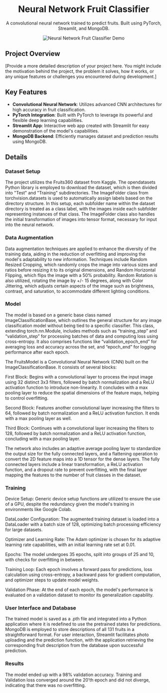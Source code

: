 <div align="center">

# Neural Network Fruit Classifier

A convolutional neural network trained to predict fruits. Built using PyTorch, Streamlit, and MongoDB.

![Neural Network Fruit Classifier Demo](https://github.com/brianwong778/FruitsClassifier/assets/113395187/64a11362-6635-4cd2-bc73-313be2adcc62)

</div>

## Project Overview

[Provide a more detailed description of your project here. You might include the motivation behind the project, the problem it solves, how it works, or any unique features or challenges you encountered during development.]

## Key Features

- **Convolutional Neural Network**: Utilizes advanced CNN architectures for high accuracy in fruit classification.
- **PyTorch Integration**: Built with PyTorch to leverage its powerful and flexible deep learning capabilities.
- **Streamlit App**: Interactive web app created with Streamlit for easy demonstration of the model's capabilities.
- **MongoDB Backend**: Efficiently manages dataset and prediction results using MongoDB.

## Details

### Dataset Setup

The project utilizes the Fruits360 dataset from Kaggle. The opendatasets Python library is employed to download the dataset, which is then divided into "Test" and "Training" subdirectories. The ImageFolder class from torchvision.datasets is used to automatically assign labels based on the directory structure. In this setup, each subfolder name within the dataset directory is treated as a class label, with the images inside each subfolder representing instances of that class. The ImageFolder class also handles the initial transformation of images into tensor format, necessary for input into the neural network.

### Data Augmentation

Data augmentation techniques are applied to enhance the diversity of the training data, aiding in the reduction of overfitting and improving the model's adaptability to new information. Techniques include Random Resized Cropping, which randomly crops the image into various sizes and ratios before resizing it to its original dimensions, and Random Horizontal Flipping, which flips the image with a 50% probability. Random Rotation is also utilized, rotating the image by +/- 15 degrees, along with Color Jittering, which adjusts certain aspects of the image such as brightness, contrast, and saturation, to accommodate different lighting conditions.

### Model

The model is based on a generic base class named ImageClassificationBase, which outlines the general structure for any image classification model without being tied to a specific classifier. This class, extending torch.nn.Module, includes methods such as “training_step” and “validation_step” for processing batches of data and computing loss using cross-entropy. It also comprises functions like “validation_epoch_end” for averaging loss and accuracy across the set, and “epoch_end” for logging performance after each epoch.

The FruitsModel is a Convolutional Neural Network (CNN) built on the ImageClassificationBase. It consists of several blocks:

First Block: Begins with a convolutional layer to process the input image using 32 distinct 3x3 filters, followed by batch normalization and a ReLU activation function to introduce non-linearity. It concludes with a max pooling layer to reduce the spatial dimensions of the feature maps, helping to control overfitting.

Second Block: Features another convolutional layer increasing the filters to 64, followed by batch normalization and a ReLU activation function. It ends with a max pooling layer as well.

Third Block: Continues with a convolutional layer increasing the filters to 128, followed by batch normalization and a ReLU activation function, concluding with a max pooling layer.

The network also includes an adaptive average pooling layer to standardize the output size for the fully connected layers, and a flattening operation to convert the 2D feature maps into a 1D tensor for the dense layers. The fully connected layers include a linear transformation, a ReLU activation function, and a dropout rate to prevent overfitting, with the final layer mapping the features to the number of fruit classes in the dataset.

### Training

Device Setup: Generic device setup functions are utilized to ensure the use of a GPU, despite the redundancy given the model's training in environments like Google Colab.

DataLoader Configuration: The augmented training dataset is loaded into a DataLoader with a batch size of 128, optimizing batch processing efficiency for large datasets.

Optimizer and Learning Rate: The Adam optimizer is chosen for its adaptive learning rate capabilities, with an initial learning rate set at 0.01.

Epochs: The model undergoes 35 epochs, split into groups of 25 and 10, with checks for overfitting in between.

Training Loop: Each epoch involves a forward pass for predictions, loss calculation using cross-entropy, a backward pass for gradient computation, and optimizer steps to update model weights.

Validation Phase: At the end of each epoch, the model's performance is evaluated on a validation dataset to monitor its generalization capability.

### User Interface and Database

The trained model is saved as a .pth file and integrated into a Python application where it is redefined to use the pretrained states for predictions. MongoDB is employed to store descriptions of all 131 fruits in a straightforward format. For user interaction, Streamlit facilitates photo uploading and the prediction function, with the application retrieving the corresponding fruit description from the database upon successful prediction.

### Results

The model ended up with a 98% validation accuracy. Training and Validation loss converged around the 20’th epoch and did not diverge, indicating that there was no overfitting. 
